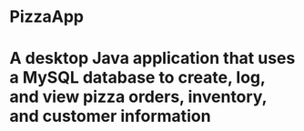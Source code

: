 # PizzaApp


# A desktop Java application that uses a MySQL database to create, log, and view pizza orders, inventory, and customer information 
